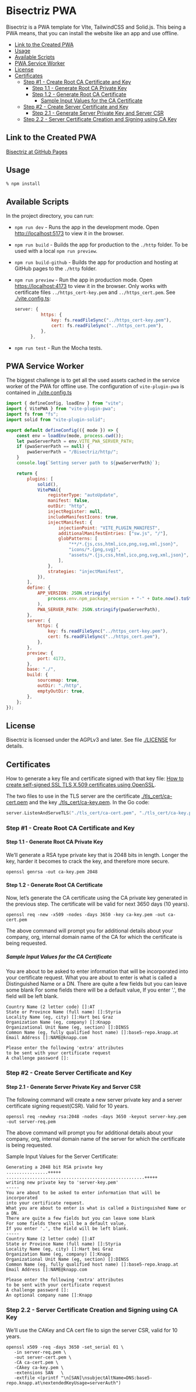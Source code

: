 # Bisectriz PWA

Bisectriz is a PWA template for VIte, TailwindCSS and Solid.js. This being a PWA means, that you can install the website like an app and use offline.

- [Link to the Created PWA](#link-to-the-created-pwa)
- [Usage](#usage)
- [Available Scripts](#available-scripts)
- [PWA Service Worker](#pwa-service-worker)
- [License](#license)
- [Certificates](#certificates)
  - [Step #1 - Create Root CA Certificate and Key](#step-1---create-root-ca-certificate-and-key)
    - [Step 1.1 - Generate Root CA Private Key](#step-11---generate-root-ca-private-key)
    - [Step 1.2 - Generate Root CA Certificate](#step-12---generate-root-ca-certificate)
      - [Sample Input Values for the CA Certificate](#sample-input-values-for-the-ca-certificate)
  - [Step #2 - Create Server Certificate and Key](#step-2---create-server-certificate-and-key)
    - [Step 2.1 - Generate Server Private Key and Server CSR](#step-21---generate-server-private-key-and-server-csr)
  - [Step 2.2 - Server Certificate Creation and Signing using CA Key](#step-22---server-certificate-creation-and-signing-using-ca-key)

## Link to the Created PWA

[Bisectriz at GitHub Pages](https://release-candidate.github.io/Bisectriz/http/)

## Usage

```bash
% npm install
```

## Available Scripts

In the project directory, you can run:

- `npm run dev` - Runs the app in the development mode. Open [http://localhost:5173](http://localhost:5173) to view it in the browser.
- `npm run build` - Builds the app for production to the `./http` folder. To be used with a local `npm run preview`.
- `npm run build-github` - Builds the app for production and hosting at GitHub pages to the `./http` folder.
- `npm run preview` - Run the app in production mode. Open [https://localhost:4173](https://localhost:4173) to view it in the browser. Only works with certificate files `../https_cert-key.pem` and `../https_cert.pem`. See [./vite.config.ts](./vite.config.ts):

  ```javascript
  server: {
            https: {
                key: fs.readFileSync("../https_cert-key.pem"),
                cert: fs.readFileSync("../https_cert.pem"),
            },
        },
  ```

- `npm run test` - Run the Mocha tests.

## PWA Service Worker

The biggest challenge is to get all the used assets cached in the service worker of the PWA for offline use. The configuration of `vite-plugin-pwa` is contained in [./vite.config.ts](./vite.config.ts)

```javascript
import { defineConfig, loadEnv } from "vite";
import { VitePWA } from "vite-plugin-pwa";
import fs from "fs";
import solid from "vite-plugin-solid";

export default defineConfig(({ mode }) => {
    const env = loadEnv(mode, process.cwd());
    let pwaServerPath = env.VITE_PWA_SERVER_PATH;
    if (pwaServerPath == null) {
        pwaServerPath = "/Bisectriz/http/";
    }
    console.log(`Setting server path to ${pwaServerPath}`);

    return {
        plugins: [
            solid(),
            VitePWA({
                registerType: "autoUpdate",
                manifest: false,
                outDir: "http",
                injectRegister: null,
                includeManifestIcons: true,
                injectManifest: {
                    injectionPoint: "VITE_PLUGIN_MANIFEST",
                    additionalManifestEntries: ["sw.js", "/"],
                    globPatterns: [
                        "**/*.{js,css,html,ico,png,svg,xml,json}",
                        "icons/*.{png,svg}",
                        "assets/*.{js,css,html,ico,png,svg,xml,json}",
                    ],
                },
                strategies: "injectManifest",
            }),
        ],
        define: {
            APP_VERSION: JSON.stringify(
                process.env.npm_package_version + "-" + Date.now().toString(),
            ),
            PWA_SERVER_PATH: JSON.stringify(pwaServerPath),
        },
        server: {
            https: {
                key: fs.readFileSync("../https_cert-key.pem"),
                cert: fs.readFileSync("../https_cert.pem"),
            },
        },
        preview: {
            port: 4173,
        },
        base: "./",
        build: {
            sourcemap: true,
            outDir: "./http",
            emptyOutDir: true,
        },
    };
});
```

## License

Bisectriz is licensed under the AGPLv3 and later. See file [./LICENSE](./LICENSE) for details.

## Certificates

How to generate a key file and certificate signed with that key file: [How to create self-signed SSL TLS X.509 certificates using OpenSSL](https://www.bastionxp.com/blog/how-to-create-self-signed-ssl-tls-x.509-certificates-using-openssl/).

The two files to use in the TLS server are the certificate [./tls_cert/ca-cert.pem](./tls_cert/ca-cert.pem) and the key [./tls_cert/ca-key.pem](./tls_cert/ca-key.pem).
In the Go code:

```go
server.ListenAndServeTLS("./tls_cert/ca-cert.pem", "./tls_cert/ca-key.pem")
```

### Step #1 - Create Root CA Certificate and Key

#### Step 1.1 - Generate Root CA Private Key

We’ll generate a RSA type private key that is 2048 bits in length. Longer the key, harder it becomes to crack the key, and therefore more secure.

```text
openssl genrsa -out ca-key.pem 2048
```

#### Step 1.2 - Generate Root CA Certificate

Now, let’s generate the CA certificate using the CA private key generated in the previous step. The certificate will be valid for next 3650 days (10 years).

```text
openssl req -new -x509 -nodes -days 3650 -key ca-key.pem -out ca-cert.pem
```

The above command will prompt you for additional details about your company, org, internal domain name of the CA for which the certificate is being requested.

##### Sample Input Values for the CA Certificate

You are about to be asked to enter information that will be incorporated into your certificate request. What you are about to enter is what is called a Distinguished Name or a DN. There are quite a few fields but you can leave some blank For some fields there will be a default value, If you enter '.', the field will be left blank.

```text
Country Name (2 letter code) []:AT
State or Province Name (full name) []:Styria
Locality Name (eg, city) []:Hart bei Graz
Organization Name (eg, company) []:Knapp
Organizational Unit Name (eg, section) []:DINSS
Common Name (eg, fully qualified host name) []:base5-repo.knapp.at
Email Address []:NAME@knapp.com

Please enter the following 'extra' attributes
to be sent with your certificate request
A challenge password []:
```

### Step #2 - Create Server Certificate and Key

#### Step 2.1 - Generate Server Private Key and Server CSR

The following command will create a new server private key and a server certificate signing request(CSR). Valid for 10 years.

```text
openssl req -newkey rsa:2048 -nodes -days 3650 -keyout server-key.pem -out server-req.pem
```

The above command will prompt you for additional details about your company, org, internal domain name of the server for which the certificate is being requested.

Sample Input Values for the Server Certificate:

```text
Generating a 2048 bit RSA private key
................+++++
.....................................................+++++
writing new private key to 'server-key.pem'
-----
You are about to be asked to enter information that will be incorporated
into your certificate request.
What you are about to enter is what is called a Distinguished Name or a DN.
There are quite a few fields but you can leave some blank
For some fields there will be a default value,
If you enter '.', the field will be left blank.
-----
Country Name (2 letter code) []:AT
State or Province Name (full name) []:Styria
Locality Name (eg, city) []:Hart bei Graz
Organization Name (eg, company) []:Knapp
Organizational Unit Name (eg, section) []:DINSS
Common Name (eg, fully qualified host name) []:base5-repo.knapp.at
Email Address []:NAME@knapp.com

Please enter the following 'extra' attributes
to be sent with your certificate request
A challenge password []:
An optional company name []:Knapp
```

### Step 2.2 - Server Certificate Creation and Signing using CA Key

We’ll use the CAKey and CA cert file to sign the server CSR, valid for 10 years.

```text
openssl x509 -req -days 3650 -set_serial 01 \
   -in server-req.pem \
   -out server-cert.pem \
   -CA ca-cert.pem \
   -CAkey ca-key.pem \
   -extensions SAN   \
   -extfile <(printf "\n[SAN]\nsubjectAltName=DNS:base5-repo.knapp.at\nextendedKeyUsage=serverAuth")
```
